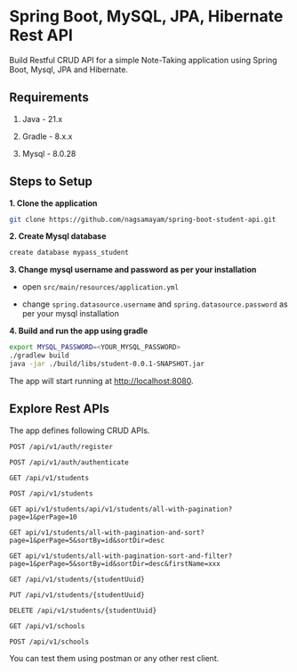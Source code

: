 # Spring Boot, MySQL, JPA, Hibernate Rest API

Build Restful CRUD API for a simple Note-Taking application using Spring Boot, Mysql, JPA and Hibernate.

## Requirements

1. Java - 21.x

2. Gradle - 8.x.x

3. Mysql - 8.0.28

## Steps to Setup

**1. Clone the application**

```bash
git clone https://github.com/nagsamayam/spring-boot-student-api.git
```

**2. Create Mysql database**
```bash
create database mypass_student
```

**3. Change mysql username and password as per your installation**

+ open `src/main/resources/application.yml`

+ change `spring.datasource.username` and `spring.datasource.password` as per your mysql installation

**4. Build and run the app using gradle**

```bash
export MYSQL_PASSWORD=<YOUR_MYSQL_PASSWORD>
./gradlew build
java -jar ./build/libs/student-0.0.1-SNAPSHOT.jar
```

The app will start running at <http://localhost:8080>.

## Explore Rest APIs

The app defines following CRUD APIs.

    POST /api/v1/auth/register

    POST /api/v1/auth/authenticate

    GET /api/v1/students
    
    POST /api/v1/students

    GET api/v1/students/api/v1/students/all-with-pagination?page=1&perPage=10

    GET api/v1/students/all-with-pagination-and-sort?page=1&perPage=5&sortBy=id&sortDir=desc

    GET api/v1/students/all-with-pagination-sort-and-filter?page=1&perPage=5&sortBy=id&sortDir=desc&firstName=xxx
    
    GET /api/v1/students/{studentUuid}
    
    PUT /api/v1/students/{studentUuid}
    
    DELETE /api/v1/students/{studentUuid}

    GET /api/v1/schools

    POST /api/v1/schools

You can test them using postman or any other rest client.
